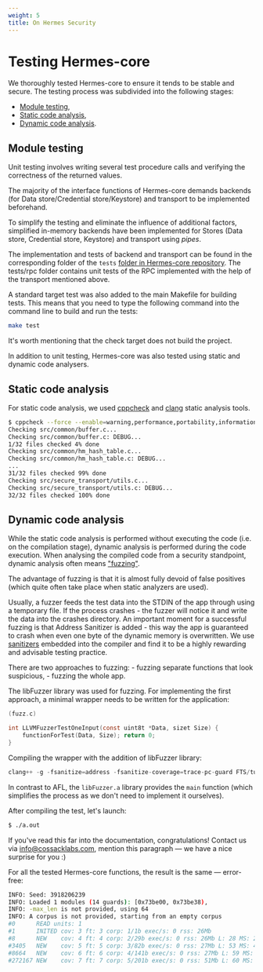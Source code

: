 ```yaml
---
weight: 5
title: On Hermes Security
---
```


# Testing Hermes-core

We thoroughly tested Hermes-core to ensure it tends to be stable and secure.
The testing process was subdivided into the following stages:

* [Module testing](#module-testing),
* [Static code analysis](#static-code-analysis),
* [Dynamic code analysis](#dynamic-code-analysis).


## Module testing

Unit testing involves writing several test procedure calls and verifying the correctness of the returned values.

The majority of the interface functions of Hermes-core demands backends (for Data store/Credential store/Keystore) and transport to be implemented beforehand.

To simplify the testing and eliminate the influence of additional factors, simplified in-memory backends have been implemented for Stores (Data store, Credential store, Keystore) and transport using *pipes*.

The implementation and tests of backend and transport can be found in the corresponding folder of the `tests` [folder in Hermes-core repository](https://github.com/cossacklabs/hermes-core/tree/master/tests). The tests/rpc folder contains unit tests of the RPC implemented with the help of the transport mentioned above.

A standard target test was also added to the main Makefile for building tests. This means that you need to type the following command into the command line to build and run the tests:

```bash
make test
```

It's worth mentioning that the check target does not build the project.

In addition to unit testing, Hermes-core was also tested using static and dynamic code analysers.

## Static code analysis

For static code analysis, we used [cppcheck](http://cppcheck.sourceforge.net/) and [clang](https://clang.llvm.org/) static analysis tools.

```bash
$ cppcheck --force --enable=warning,performance,portability,information,missingInclude --inconclusive --std=posix --std=c89 -I include --error-exitcode=1 ./src
Checking src/common/buffer.c...
Checking src/common/buffer.c: DEBUG...
1/32 files checked 4% done
Checking src/common/hm_hash_table.c...
Checking src/common/hm_hash_table.c: DEBUG...
...
31/32 files checked 99% done
Checking src/secure_transport/utils.c...
Checking src/secure_transport/utils.c: DEBUG...
32/32 files checked 100% done
```

## Dynamic code analysis

While the static code analysis is performed without executing the code (i.e. on the compilation stage), dynamic analysis is performed during the code execution. When analysing the compiled code from a security standpoint, dynamic analysis often means ["fuzzing"](https://en.wikipedia.org/wiki/Fuzzing).

The advantage of fuzzing is that it is almost fully devoid of false positives (which quite often take place when static analyzers are used).

Usually, a fuzzer feeds the test data into the STDIN of the app through using a temporary file. If the process crashes - the fuzzer will notice it and write the data into the crashes directory. An important moment for a successful fuzzing is that Address Sanitizer is added - this way the app is guaranteed to crash when even one byte of the dynamic memory is overwritten. We use [sanitizers](https://github.com/google/sanitizers) embedded into the compiler and find it to be a highly rewarding and advisable testing practice.

There are two approaches to fuzzing: - fuzzing separate functions that look suspicious, - fuzzing the whole app.

The libFuzzer library was used for fuzzing. For implementing the first approach, a minimal wrapper needs to be written for the application:

```c
(fuzz.c)

int LLVMFuzzerTestOneInput(const uint8t *Data, sizet Size) { 
	functionForTest(Data, Size); return 0; 
}
```
Compiling the wrapper with the addition of libFuzzer library:

```c
clang++ -g -fsanitize=address -fsanitize-coverage=trace-pc-guard FTS/tutorial/fuzz.c libFuzzer.a
```

In contrast to AFL, the `libFuzzer.a` library provides the `main` function (which simplifies the process as we don't need to implement it ourselves).

After compiling the test, let's launch:

```bash
$ ./a.out
```

If you've read this far into the documentation, congratulations! Contact us via [info@cossacklabs.com](mailto:info@cossacklabs.com), mention this paragraph — we have a nice surprise for you :)

For all the tested Hermes-core functions, the result is the same — error-free:

```bash
INFO: Seed: 3918206239
INFO: Loaded 1 modules (14 guards): [0x73be00, 0x73be38),
INFO: -max_len is not provided, using 64
INFO: A corpus is not provided, starting from an empty corpus
#0      READ units: 1
#1      INITED cov: 3 ft: 3 corp: 1/1b exec/s: 0 rss: 26Mb
#8      NEW    cov: 4 ft: 4 corp: 2/29b exec/s: 0 rss: 26Mb L: 28 MS: 2 InsertByte-InsertRepeatedBytes-
#3405   NEW    cov: 5 ft: 5 corp: 3/82b exec/s: 0 rss: 27Mb L: 53 MS: 4 InsertByte-EraseBytes-...
#8664   NEW    cov: 6 ft: 6 corp: 4/141b exec/s: 0 rss: 27Mb L: 59 MS: 3 CrossOver-EraseBytes-...
#272167 NEW    cov: 7 ft: 7 corp: 5/201b exec/s: 0 rss: 51Mb L: 60 MS: 1 InsertByte-
```